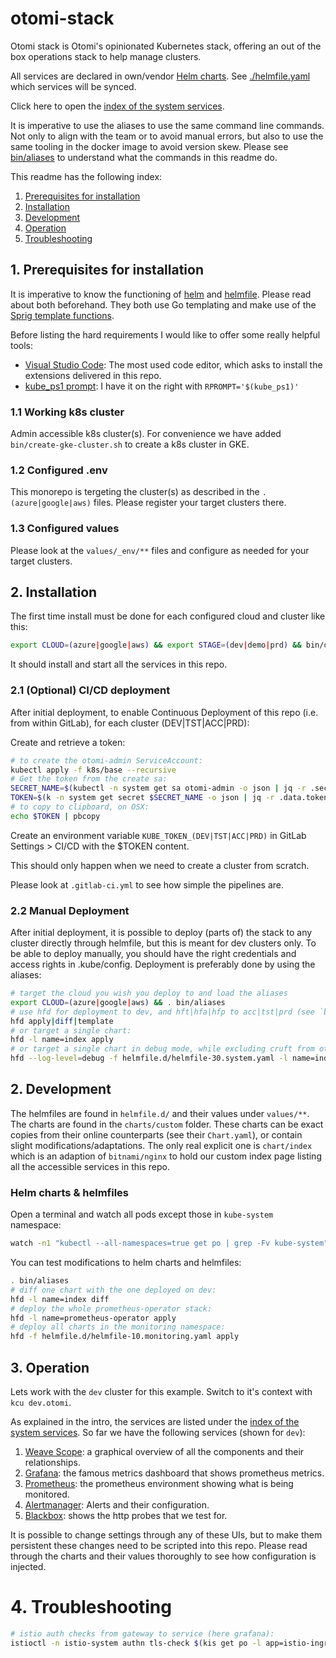 # otomi-stack

Otomi stack is Otomi's opinionated Kubernetes stack, offering an out of the box operations stack to help manage clusters.

All services are declared in own/vendor [Helm charts](https://helm.sh). See [./helmfile.yaml](./helmfile.yaml) which services will be synced.

Click here to open the [index of the system services](https://index.k8s-dev.otomi.cloud).

It is imperative to use the aliases to use the same command line commands. Not only to align with the team or to avoid manual errors, but also to use the same tooling in the docker image to avoid version skew. Please see [bin/aliases](bin/aliases) to understand what the commands in this readme do.

This readme has the following index:

1. [Prerequisites for installation](#1-prerequisites-for-installation)
2. [Installation](#3-intallation)
3. [Development](#2-development)
4. [Operation](#3-operation)
5. [Troubleshooting](#4-troubleshooting)

## 1. Prerequisites for installation

It is imperative to know the functioning of [helm](https://helm.sh) and [helmfile](https://github.com/roboll/helmfile). Please read about both beforehand. They both use Go templating and make use of the [Sprig template functions](http://masterminds.github.io/sprig/).

Before listing the hard requirements I would like to offer some really helpful tools:

- [Visual Studio Code](https://code.visualstudio.com): The most used code editor, which asks to install the extensions delivered in this repo.
- [kube_ps1 prompt](https://github.com/jonmosco/kube-ps1): I have it on the right with `RPROMPT='$(kube_ps1)'`

### 1.1 Working k8s cluster

Admin accessible k8s cluster(s). For convenience we have added `bin/create-gke-cluster.sh` to create a k8s cluster in GKE.

### 1.2 Configured .env

This monorepo is tergeting the cluster(s) as described in the `.(azure|google|aws)` files. Please register your target clusters there.

### 1.3 Configured values

Please look at the `values/_env/**` files and configure as needed for your target clusters.

## 2. Installation

The first time install must be done for each configured cloud and cluster like this:

```bash
export CLOUD=(azure|google|aws) && export STAGE=(dev|demo|prd) && bin/deploy.sh
```

It should install and start all the services in this repo.

### 2.1 (Optional) CI/CD deployment

After initial deployment, to enable Continuous Deployment of this repo (i.e. from within GitLab), for each cluster (DEV|TST|ACC|PRD):

Create and retrieve a token:

```bash
# to create the otomi-admin ServiceAccount:
kubectl apply -f k8s/base --recursive
# Get the token from the create sa:
SECRET_NAME=$(kubectl -n system get sa otomi-admin -o json | jq -r .secrets[].name)
TOKEN=$(k -n system get secret $SECRET_NAME -o json | jq -r .data.token)
# to copy to clipboard, on OSX:
echo $TOKEN | pbcopy
```

Create an environment variable `KUBE_TOKEN_(DEV|TST|ACC|PRD)` in GitLab Settings > CI/CD with the \$TOKEN content.

This should only happen when we need to create a cluster from scratch.

Please look at `.gitlab-ci.yml` to see how simple the pipelines are.

### 2.2 Manual Deployment

After initial deployment, it is possible to deploy (parts of) the stack to any cluster directly through helmfile, but this is meant for dev clusters only.
To be able to deploy manually, you should have the right credentials and access rights in .kube/config.
Deployment is preferably done by using the aliases:

```bash
# target the cloud you wish you deploy to and load the aliases
export CLOUD=(azure|google|aws) && . bin/aliases
# use hfd for deployment to dev, and hft|hfa|hfp to acc|tst|prd (see `bin/aliases`)
hfd apply|diff|template
# or target a single chart:
hfd -l name=index apply
# or target a single chart in debug mode, while excluding cruft from other helmfiles:
hfd --log-level=debug -f helmfile.d/helmfile-30.system.yaml -l name=index apply
```

## 2. Development

The helmfiles are found in `helmfile.d/` and their values under `values/**`.
The charts are found in the `charts/custom` folder. These charts can be exact copies from their online counterparts (see their `Chart.yaml`), or contain slight modifications/adaptations. The only real explicit one is `chart/index` which is an adaption of `bitnami/nginx` to hold our custom index page listing all the accessible services in this repo.

### Helm charts & helmfiles

Open a terminal and watch all pods except those in `kube-system` namespace:

```bash
watch -n1 "kubectl --all-namespaces=true get po | grep -Fv kube-system"
```

You can test modifications to helm charts and helmfiles:

```bash
. bin/aliases
# diff one chart with the one deployed on dev:
hfd -l name=index diff
# deploy the whole prometheus-operator stack:
hfd -l name=prometheus-operator apply
# deploy all charts in the monitoring namespace:
hfd -f helmfile.d/helmfile-10.monitoring.yaml apply
```

## 3. Operation

Lets work with the `dev` cluster for this example. Switch to it's context with `kcu dev.otomi`.

As explained in the intro, the services are listed under the [index of the system services](https://index-dev.k8s.otomi.cloud).
So far we have the following services (shown for `dev`):

1. [Weave Scope](https://weave-dev.k8s.otomi.cloud): a graphical overview of all the components and their relationships.
2. [Grafana](https://grafana-dev.k8s.otomi.cloud): the famous metrics dashboard that shows prometheus metrics.
3. [Prometheus](https://prom-dev.k8s.otomi.cloud/targets): the prometheus environment showing what is being monitored.
4. [Alertmanager](https://alerts-dev.k8s.otomi.cloud/): Alerts and their configuration.
5. [Blackbox](https://blackbox-dev.k8s.otomi.cloud): shows the http probes that we test for.

It is possible to change settings through any of these UIs, but to make them persistent these changes need to be scripted into this repo. Please read through the charts and their values thoroughly to see how configuration is injected.

# 4. Troubleshooting

```bash
# istio auth checks from gateway to service (here grafana):
istioctl -n istio-system authn tls-check $(kis get po -l app=istio-ingressgateway | tail -n1| awk '{print $1}') prometheus-operator-grafana.monitoring.svc.cluster.local
```
